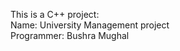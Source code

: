 <body>
    <p>This is a C++ project:<br>
        Name: University Management project<br>
        Programmer: Bushra Mughal<br>
    </p>
</body>
